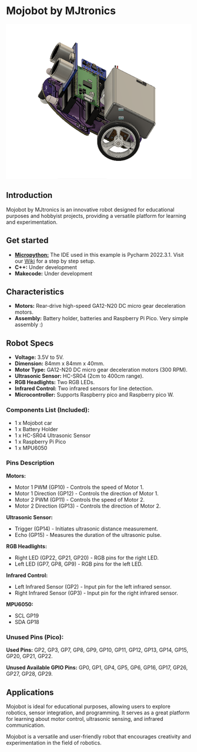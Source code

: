 # Mojobot by MJtronics
 ![alt text](MojobotPico/Micropython/Images/cover.PNG)
## Introduction

Mojobot by MJtronics is an innovative robot designed for educational purposes and hobbyist projects, providing a versatile platform for learning and experimentation. 
## Get started

- **[Micropython:](https://github.com/mjtroniks/Mojobot/wiki)** The IDE used in this example is Pycharm 2022.3.1. Visit our [Wiki](https://github.com/mjtroniks/Mojobot/wiki) for a step by step setup. 
- **C++:** Under development
- **Makecode:** Under development

## Characteristics

- **Motors:** Rear-drive high-speed GA12-N20 DC micro gear deceleration motors.
- **Assembly:** Battery holder, batteries and Raspberry Pi Pico. Very simple assembly :)

## Robot Specs

- **Voltage:** 3.5V to 5V.
- **Dimension:** 84mm x 84mm x 40mm.
- **Motor Type:** GA12-N20 DC micro gear deceleration motors (300 RPM).
- **Ultrasonic Sensor:** HC-SR04 (2cm to 400cm range).
- **RGB Headlights:** Two RGB LEDs.
- **Infrared Control:** Two infrared sensors for line detection.
- **Microcontroller:** Supports Raspberry pico and Raspberry pico W.


### Components List (Included):

- 1 x Mojobot car
- 1 x Battery Holder
- 1 x HC-SR04 Ultrasonic Sensor
- 1 x Raspberry Pi Pico
- 1 x MPU6050

### Pins Description

**Motors:**

- Motor 1 PWM (GP10) - Controls the speed of Motor 1.
- Motor 1 Direction (GP12) - Controls the direction of Motor 1.
- Motor 2 PWM (GP11) - Controls the speed of Motor 2.
- Motor 2 Direction (GP13) - Controls the direction of Motor 2.

**Ultrasonic Sensor:**

- Trigger (GP14) - Initiates ultrasonic distance measurement.
- Echo (GP15) - Measures the duration of the ultrasonic pulse.

**RGB Headlights:**

- Right LED (GP22, GP21, GP20) - RGB pins for the right LED.
- Left LED (GP7, GP8, GP9) - RGB pins for the left LED.

**Infrared Control:**

- Left Infrared Sensor (GP2) - Input pin for the left infrared sensor.
- Right Infrared Sensor (GP3) - Input pin for the right infrared sensor.

**MPU6050:**

- SCL GP19
- SDA GP18

### Unused Pins (Pico):

**Used Pins:** GP2, GP3, GP7, GP8, GP9, GP10, GP11, GP12, GP13, GP14, GP15, GP20, GP21, GP22.

**Unused Available GPIO Pins:** GP0, GP1, GP4, GP5, GP6, GP16, GP17, GP26, GP27, GP28, GP29.

## Applications

Mojobot is ideal for educational purposes, allowing users to explore robotics, sensor integration, and programming. It serves as a great platform for learning about motor control, ultrasonic sensing, and infrared communication.

Mojobot is a versatile and user-friendly robot that encourages creativity and experimentation in the field of robotics.
